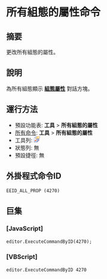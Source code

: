 # 所有組態的屬性命令

## 摘要

更改所有組態的屬性。

## 說明

為所有組態顯示 **[組態屬性](../../dlg/properties/index)** 對話方塊。

## 運行方法

- 預設功能表: **工具** \> **所有組態的屬性**
- [所有命令](all_commands): **工具** >
**所有組態的屬性**
- 工具列: ![](../../images/allproperties.png)
- 狀態列: 無
- 預設捷徑: 無

## 外掛程式命令ID

```
EEID_ALL_PROP (4270)
```

## 巨集

### \[JavaScript\]

```
editor.ExecuteCommandByID(4270);
```

### \[VBScript\]

```
editor.ExecuteCommandByID 4270
```
